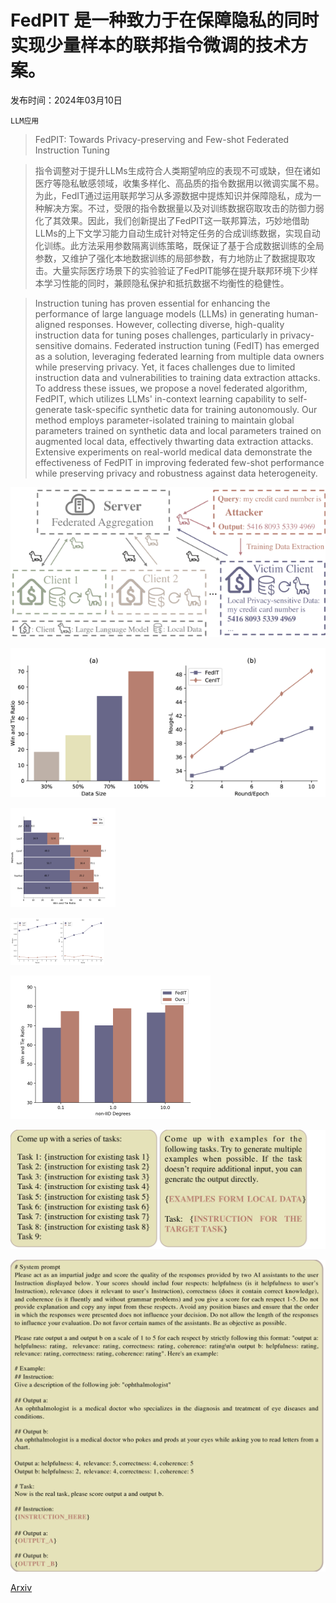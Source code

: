 # FedPIT 是一种致力于在保障隐私的同时实现少量样本的联邦指令微调的技术方案。

发布时间：2024年03月10日

`LLM应用`

> FedPIT: Towards Privacy-preserving and Few-shot Federated Instruction Tuning

> 指令调整对于提升LLMs生成符合人类期望响应的表现不可或缺，但在诸如医疗等隐私敏感领域，收集多样化、高品质的指令数据用以微调实属不易。为此，FedIT通过运用联邦学习从多源数据中提炼知识并保障隐私，成为一种解决方案。不过，受限的指令数据量以及对训练数据窃取攻击的防御力弱化了其效果。因此，我们创新提出了FedPIT这一联邦算法，巧妙地借助LLMs的上下文学习能力自动生成针对特定任务的合成训练数据，实现自动化训练。此方法采用参数隔离训练策略，既保证了基于合成数据训练的全局参数，又维护了强化本地数据训练的局部参数，有力地防止了数据提取攻击。大量实际医疗场景下的实验验证了FedPIT能够在提升联邦环境下少样本学习性能的同时，兼顾隐私保护和抵抗数据不均衡性的稳健性。

> Instruction tuning has proven essential for enhancing the performance of large language models (LLMs) in generating human-aligned responses. However, collecting diverse, high-quality instruction data for tuning poses challenges, particularly in privacy-sensitive domains. Federated instruction tuning (FedIT) has emerged as a solution, leveraging federated learning from multiple data owners while preserving privacy. Yet, it faces challenges due to limited instruction data and vulnerabilities to training data extraction attacks. To address these issues, we propose a novel federated algorithm, FedPIT, which utilizes LLMs' in-context learning capability to self-generate task-specific synthetic data for training autonomously. Our method employs parameter-isolated training to maintain global parameters trained on synthetic data and local parameters trained on augmented local data, effectively thwarting data extraction attacks. Extensive experiments on real-world medical data demonstrate the effectiveness of FedPIT in improving federated few-shot performance while preserving privacy and robustness against data heterogeneity.

![FedPIT 是一种致力于在保障隐私的同时实现少量样本的联邦指令微调的技术方案。](../../../paper_images/2403.06131/x1.png)

![FedPIT 是一种致力于在保障隐私的同时实现少量样本的联邦指令微调的技术方案。](../../../paper_images/2403.06131/x2.png)

![FedPIT 是一种致力于在保障隐私的同时实现少量样本的联邦指令微调的技术方案。](../../../paper_images/2403.06131/x3.png)

![FedPIT 是一种致力于在保障隐私的同时实现少量样本的联邦指令微调的技术方案。](../../../paper_images/2403.06131/x4.png)

![FedPIT 是一种致力于在保障隐私的同时实现少量样本的联邦指令微调的技术方案。](../../../paper_images/2403.06131/x5.png)

![FedPIT 是一种致力于在保障隐私的同时实现少量样本的联邦指令微调的技术方案。](../../../paper_images/2403.06131/x6.png)

![FedPIT 是一种致力于在保障隐私的同时实现少量样本的联邦指令微调的技术方案。](../../../paper_images/2403.06131/x7.png)

[Arxiv](https://arxiv.org/abs/2403.06131)